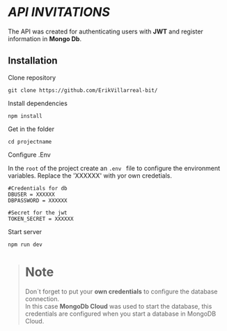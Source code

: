 # ***API INVITATIONS***

The API was created for authenticating users with **JWT** and register information in **Mongo Db**.

## Installation

Clone repository
```shell
git clone https://github.com/ErikVillarreal-bit/
```
Install dependencies
```shell
npm install
```
Get in the folder
```shell
cd projectname
```

Configure .Env

In the `root` of the project create an `.env ` file to configure the environment variables. Replace the 'XXXXXX' with yor own credetials.

```shell
#Credentials for db
DBUSER = XXXXXX
DBPASSWORD = XXXXXX

#Secret for the jwt
TOKEN_SECRET = XXXXXX
```

Start server
```shell
npm run dev
```

> # **Note**  
> Don´t forget to put your **own credentials** to configure the database connection.  
> In this case **MongoDb Cloud** was used to start the database, this credentials are configured when you start  a database  in MongoDB Cloud.